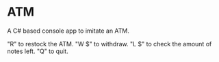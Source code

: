 # ATM
A C# based console app to imitate an ATM.

"R" to restock the ATM.
"W $<amount>" to withdraw.
"L $<note to check>" to check the amount of notes left.
"Q" to quit.

